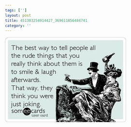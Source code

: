 ```yaml
---
tags: ['']
layout: post
title: 451303254914427_369611856484741
category: ''
---
```

![451303254914427_369611856484741](/uploads/2013-3-25-451303254914427_369611856484741.jpg)
